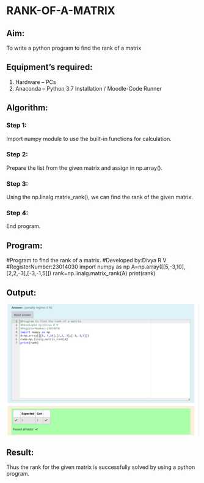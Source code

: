 # RANK-OF-A-MATRIX
## Aim:
To write a python program to find the rank of a matrix
## Equipment’s required:
1. 	Hardware – PCs
2. 	Anaconda – Python 3.7 Installation / Moodle-Code Runner
## Algorithm:
### Step 1:
Import numpy module to use the built-in functions for calculation. 
### Step 2:
Prepare the list from the given matrix and assign in np.array(). 
### Step 3:
 Using the np.linalg.matrix_rank(), we can find the rank of the given matrix.
### Step 4:
End program. 
## Program:
#Program to find the rank of a matrix.
#Developed by:Divya R V 
#RegisterNumber:23014030
import numpy as np
A=np.array([[5,-3,10],[2,2,-3],[-3,-1,5]])
rank=np.linalg.matrix_rank(A)
print(rank)

## Output:
![Alt text](<Screenshot 2023-12-13 200923.png>)


## Result:
Thus the rank for the given matrix is successfully solved by  using a python program.

